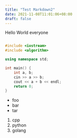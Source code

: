 ```yaml
---
title: "Test Markdown2"
date: 2021-11-08T11:01:06+08:00
draft: false
---
```


Hello World everyone

```cpp

#include <iostream>
#include <algorithm>

using namespace std;

int main() {
    int a, b;
    cin >> a >> b;
    cout << a + b << endl;
    return 0;
}
```

* foo
* bar
* tar

1. cpp
2. python
3. golang
